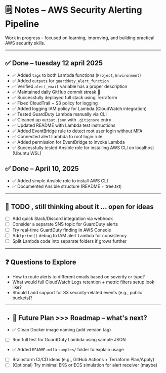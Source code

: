 # 🗒️ Notes – AWS Security Alerting Pipeline

Work in progress – focused on learning, improving, and building practical AWS security skills.

---

## ✅ Done – tuesday 12 april 2025

- ✅ Added `tags` to both Lambda functions (`Project`, `Environment`)
- ✅ Added `outputs` for `guardduty_alert_function`
- ✅ Verified `alert_email` variable has a proper description
- ✅ Maintained daily GitHub commit streak 💪
- ✅ Successfully deployed full stack using Terraform
- ✅ Fixed CloudTrail + S3 policy for logging
- ✅ Added logging IAM policy for Lambda (CloudWatch integration)
- ✅ Tested GuardDuty Lambda manually via CLI
- ✅ Cleaned up `output.json` with `.gitignore` entry
- ✅ Updated README with Lambda test instructions
- ✅ Added EventBridge rule to detect root user login without MFA
- ✅ Connected alert Lambda to root login rule
- ✅ Added permission for EventBridge to invoke Lambda
- ✅ Successfully tested Ansible role for installing AWS CLI on localhost (Ubuntu WSL)



## ✅ Done – April 10, 2025

- ✅ Added simple Ansible role to install AWS CLI
- ✅ Documented Ansible structure (README + tree.txt)


---

## 📌 TODO , still thinking about it ... open for ideas

- [ ] Add quick Slack/Discord integration via webhook
- [ ] Consider a separate SNS topic for GuardDuty alerts
- [ ] Try real-time GuardDuty finding in AWS Console
- [ ] Add `print()` debug to IAM alert Lambda for consistency
- [ ] Split Lambda code into separate folders if grows further

---

## ❓ Questions to Explore

- How to route alerts to different emails based on severity or type?
- What would full CloudWatch Logs retention + metric filters setup look like?
- Should I add support for S3 security-related events (e.g., public buckets)?

---

- ## 📝 Future Plan >>> Roadmap – what's next?

- ✅ Clean Docker image naming (add version tag)
- [ ] Run full test for GuardDuty Lambda using sample JSON
- ✅ Added `README.md` to `samples/` folder to explain usage
- [ ] Brainstorm CI/CD ideas (e.g., GitHub Actions + Terraform Plan/Apply)
- [ ] (Optional) Try minimal EKS or ECS simulation for alert receiver (maybe)
